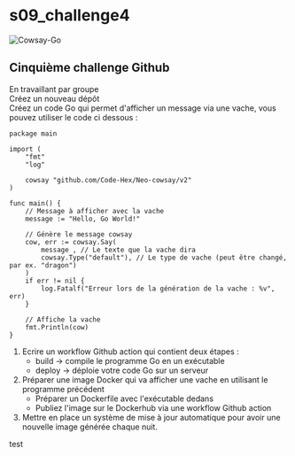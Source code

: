 # s09_challenge4

![Cowsay-Go](https://github.com/L-Christ-ASD/s09_challenge4/actions/workflows/cowsay-go.yml/badge.svg)

## Cinquième challenge Github

En travaillant par groupe  
Créez un nouveau dépôt  
Créez un code Go qui permet d'afficher un message via une vache, vous pouvez utiliser le code ci dessous :

```
package main

import (
	"fmt"
	"log"

	cowsay "github.com/Code-Hex/Neo-cowsay/v2"
)

func main() {
	// Message à afficher avec la vache
	message := "Hello, Go World!"

	// Génère le message cowsay
	cow, err := cowsay.Say(
		message	, // Le texte que la vache dira
		cowsay.Type("default"), // Le type de vache (peut être changé, par ex. "dragon")
	)
	if err != nil {
		log.Fatalf("Erreur lors de la génération de la vache : %v", err)
	}

	// Affiche la vache
	fmt.Println(cow)
}

```

1. Ecrire un workflow Github action qui contient deux étapes :
    - build -> compile le programme Go en un exécutable
    - deploy -> déploie votre code Go sur un serveur
2. Préparer une image Docker qui va afficher une vache en utilisant le programme précédent
    - Préparer un Dockerfile avec l'exécutable dedans
    - Publiez l'image sur le Dockerhub via une workflow Github action
3. Mettre en place un système de mise à jour automatique pour avoir une nouvelle image générée chaque nuit.

test
